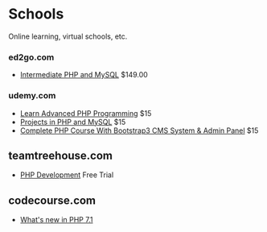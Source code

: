 # Schools

Online learning, virtual schools, etc.

### ed2go.com
* [Intermediate PHP and MySQL](https://www.ed2go.com/online-courses/php-mysql-intermediate?tab=detail) $149.00

### udemy.com
* [Learn Advanced PHP Programming](https://www.udemy.com/learn-advanced-php-programming/) $15
* [Projects in PHP and MySQL](https://www.udemy.com/the-complete-web-development-course-learn-by-building-apps/) $15
* [Complete PHP Course With Bootstrap3 CMS System & Admin Panel](https://www.udemy.com/complete-php-course/) $15

## teamtreehouse.com
* [PHP Development](https://teamtreehouse.com/tracks/php-development) Free Trial

## codecourse.com
* [What's new in PHP 7.1](https://www.codecourse.com/lessons/php-71)